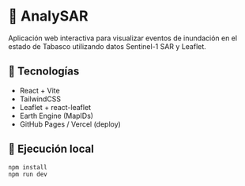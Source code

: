 # 🌊 AnalySAR

Aplicación web interactiva para visualizar eventos de inundación en el estado de Tabasco utilizando datos Sentinel-1 SAR y Leaflet.

## 🧰 Tecnologías
- React + Vite
- TailwindCSS
- Leaflet + react-leaflet
- Earth Engine (MapIDs)
- GitHub Pages / Vercel (deploy)

## 🚀 Ejecución local
```bash
npm install
npm run dev
